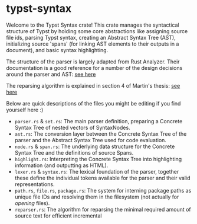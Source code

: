 
# typst-syntax

Welcome to the Typst Syntax crate! This crate manages the syntactical
structure of Typst by holding some core abstractions like assigning
source file ids, parsing Typst syntax, creating an Abstract Syntax Tree
(AST), initializing source 'spans' (for linking AST elements to their
outputs in a document), and basic syntax highlighting.

The structure of the parser is largely adapted from Rust Analyzer. Their
documentation is a good reference for a number of the design decisions
around the parser and AST:
[see here](https://github.com/rust-lang/rust-analyzer/blob/master/docs/dev/syntax.md)

The reparsing algorithm is explained in section 4 of Martin's thesis:
[see here](https://scholar.google.com/scholar?hl=en&as_sdt=0%2C44&q=Fast+Typesetting+with+Incremental+Compilation&btnG=)

Below are quick descriptions of the files you might be editing if you
find yourself here :)

- `parser.rs` & `set.rs`: The main parser definition, preparing a
  Concrete Syntax Tree of nested vectors of SyntaxNodes.
- `ast.rs`: The conversion layer between the Concrete Syntax Tree of the
  parser and the Abstract Syntax Tree used for code evaluation.
- `node.rs` & `span.rs`: The underlying data structure for the Concrete
  Syntax Tree and the definitions of source Spans.
- `highlight.rs`: Interpreting the Concrete Syntax Tree into
  highlighting information (and outputting as HTML).
- `lexer.rs` & `syntax.rs`: The lexical foundation of the parser,
  together these define the individual tokens available for the parser
  and their valid representations.
- `path.rs`, `file.rs`, `package.rs`: The system for interning package
  paths as unique file IDs and resolving them in the filesystem (not
  actually for *opening* files).
- `reparser.rs`: The algorithm for reparsing the minimal required amount
  of source text for efficient incremental 
